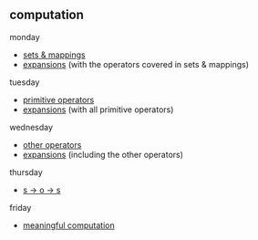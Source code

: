 ## computation

monday 
* [sets & mappings](https://github.com/colevanderswands/sets-and-mappings)  
* [expansions](https://github.com/colevanderswands/expansions) (with the operators covered in sets & mappings)

tuesday
* [primitive operators](https://github.com/colevanderswands/primitive-operators)
* [expansions](https://github.com/colevanderswands/expansions) (with all primitive operators)

wednesday
* [other operators](https://github.com/colevanderswands/other-operators)  
* [expansions](https://github.com/colevanderswands/expansions) (including the other operators)

thursday
* [s -> o -> s](https://github.com/colevanderswands/state-operation)   

friday
* [meaningful computation](https://github.com/colevanderswands/meaningful-computation)  

